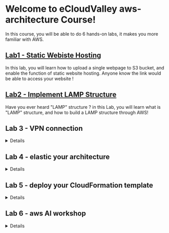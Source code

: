 # Welcome to eCloudValley aws-architecture Course!

In this course, you will be able to do 6 hands-on labs, it makes you more familiar with AWS.

## [Lab1 - Static Webiste Hosting](../01-static-webiste-hosting/REAMME.md)

In this lab, you will learn how to upload a single webpage to S3 bucket, and enable the function of static website hosting. Anyone know the link would be able to access your website !

## [Lab2 - Implement LAMP Structure](../02-implement-lamp-structure/REAMME.md)

Have you ever heard "LAMP" structure ? in this Lab, you will learn what is "LAMP" structure, and how to build a LAMP structure through AWS!

## Lab 3 - VPN connection

<details>
Two different VPC can connect to each other by VPN connection, even the local can connect to cloud via VPN. In this Lab, you will learn how to build your own internet environment on AWS, and detailed setting about connecting to another VPC via VPN.
</details>

## Lab 4 - elastic your architecture

<details>
Will your website accessible when the loading is extremely increasing? In this Lab, you will learn how to make your environment more elstic and scalible. We also use Bees-With-Machine-Gun, an open source tool to test our architecture
</details>

## Lab 5 - deploy your CloudFormation template

<details>
When your architecture getting more complex, how to ensure every time you rebuild the environment is the same? With CloudFormation, you only write the template once and always got the same result. The template is easy to read and be maintained, also simplified the automating flow.
</details>

## Lab 6 - aws AI workshop

<details>
We will introduce AI service on AWS, and let you experience those services by hands-on!
</details>
